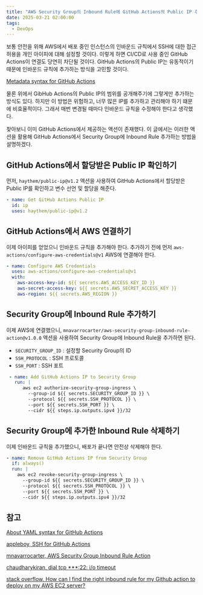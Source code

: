 ```yaml
---
title: "AWS Security Group의 Inbound Rule에 GitHub Actions의 Public IP 추가하기"
date: 2025-03-21 02:00:00
tags:
  - DevOps
---
```


보통 안전을 위해 AWS에서 배포 중인 인스턴스의 인바운드 규칙에서 SSH에 대한 접근 허용을 개인 아이피에 대해 설정할 것이다.
이렇게 하면 CI/CD로 사용 중인 GitHub Actions이 연결도 당연히 차단될 것이다.
GitHub Actions의 Public IP는 유동적이기 때문에 인바운드 규칙에 추가하는 방식을 고민할 것이다.

[Metadata syntax for GitHub Actions](https://api.github.com/meta)

물론 위에서 GibHub Actions의 Public IP의 범위를 공개해주기에 그렇게만 추가하는 방식도 있다.
하지만 이 방법은 위험하고, 너무 많은 IP를 추가하고 관리해야 하기 떄문에 비효율적이다.
그래서 매번 변경될 때마다 인바운드 규칙을 수정해야 한다고 생각했다.

찾아보니 이미 GitHub Actions에서 제공하는 액션이 존재했다.
이 글에서는 이러한 액션을 활용해 GitHub Actions에서 Security Group에 Inbound Rule 추가하는 방법을 설명하겠다.

## GitHub Actions에서 할당받은 Public IP 확인하기

먼저, `haythem/public-ip@v1.2` 액션을 사용하여 GitHub Actions에서 할당받은 Public IP를 확인하고 변수 선언 및 할당을 해준다.

```yaml
- name: Get GitHub Actions Public IP
  id: ip
  uses: haythem/public-ip@v1.2
```

## GitHub Actions에서 AWS 연결하기

이제 아이피를 얻었으니 인바운드 규칙을 추가해야 한다.
추가하기 전에 먼저 `aws-actions/configure-aws-credentials@v1` AWS에 연결해야 한다.

```yaml
- name: Configure AWS Credentials
  uses: aws-actions/configure-aws-credentials@v1
  with:
    aws-access-key-id: ${{ secrets.AWS_ACCESS_KEY_ID }}
    aws-secret-access-key: ${{ secrets.AWS_SECRET_ACCESS_KEY }}
    aws-region: ${{ secrets.AWS_REGION }}
```

## Security Group에 Inbound Rule 추가하기

이제 AWS에 연결했으니, `mnavarrocarter/aws-security-group-inbound-rule-action@v1.0.0` 액션을 사용하여 Security Group에 Inbound Rule을 추가하면 된다.

- `SECURITY_GROUP_ID` : 설정할 Security Group의 ID
- `SSH_PROTOCOL` : SSH 프로토콜
- `SSH_PORT` : SSH 포트

```yaml
 - name: Add GitHub Actions IP to Security Group
   run: |
      aws ec2 authorize-security-group-ingress \
        --group-id ${{ secrets.SECURITY_GROUP_ID }} \
        --protocol ${{ secrets.SSH_PROTOCOL }} \
        --port ${{ secrets.SSH_PORT }} \
        --cidr ${{ steps.ip.outputs.ipv4 }}/32
```

## Security Group에 추가한 Inbound Rule 삭제하기

이제 인바운드 규칙을 추가했으니, 배포가 끝나면 안전상 삭제해야 한다.

```yaml
- name: Remove GitHub Actions IP from Security Group
  if: always()
  run: |
    aws ec2 revoke-security-group-ingress \
      --group-id ${{ secrets.SECURITY_GROUP_ID }} \
      --protocol ${{ secrets.SSH_PROTOCOL }} \
      --port ${{ secrets.SSH_PORT }} \
      --cidr ${{ steps.ip.outputs.ipv4 }}/32
```

## 참고

[About YAML syntax for GitHub Actions](https://docs.github.com/en/actions/sharing-automations/creating-actions/metadata-syntax-for-github-actions)

[appleboy, SSH for GitHub Actions](https://github.com/marketplace/actions/ssh-remote-commands)

[mnavarrocarter, AWS Security Group Inbound Rule Action](https://github.com/marketplace/actions/aws-security-group-inbound-rule-action)

[chaudharykiran, dial tcp ***:22: i/o timeout](https://github.com/appleboy/ssh-action/issues/78)

[stack overflow, How can I find the right inbound rule for my Github action to deploy on my AWS EC2 server?](https://stackoverflow.com/questions/63642807/how-can-i-find-the-right-inbound-rule-for-my-github-action-to-deploy-on-my-aws-e)